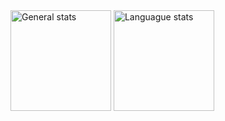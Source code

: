 <!-- ## Hi there 👋 -->

<div>
  <img height=161 align=center src="https://github-readme-stats.vercel.app/api?username=losgz&theme=dark&hide_border=true&count_private=true" alt="General stats">
  <img height=161 align=center src="https://github-readme-stats.vercel.app/api/top-langs/?username=losgz&theme=dark&show_icons=true&hide_border=true&layout=compact&count_private=true" alt="Languague stats">
</div>
<!--
**losgz/losgz** is a ✨ _special_ ✨ repository because its `README.md` (this file) appears on your GitHub profile.

Here are some ideas to get you started:

- 🔭 I’m currently working on ...
- 🌱 I’m currently learning ...
- 👯 I’m looking to collaborate on ...
- 🤔 I’m looking for help with ...
- 💬 Ask me about ...
- 📫 How to reach me: ...
- 😄 Pronouns: ...
- ⚡ Fun fact: ...
-->
